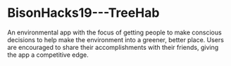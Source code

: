 # BisonHacks19---TreeHab

An environmental app with the focus of getting people to make conscious decisions to help make the environment into a greener, better place. Users are encouraged to share their accomplishments with their friends, giving the app a competitive edge.
